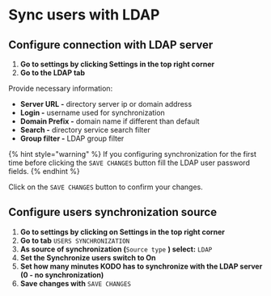 # Sync users with LDAP

## Configure connection with LDAP server

1. **Go to settings by clicking Settings in the top right corner**
2. **Go to the LDAP tab**

Provide necessary information:

* **Server URL -** directory server ip or domain address
* **Login -** username used for synchronization
* **Domain Prefix -** domain name if different than default
* **Search -** directory service search filter
* **Group filter -** LDAP group filter

{% hint style="warning" %}
If you configuring synchronization for the first time before clicking the  `SAVE CHANGES` button fill the LDAP user password fields.
{% endhint %}

Click on the `SAVE CHANGES` button to confirm your changes.

## Configure users synchronization source

1. **Go to settings by clicking on Settings in the top right corner**
2. **Go to tab** `USERS SYNCHRONIZATION`
3. **As source of synchronization \(**`Source type` **\) select:** `LDAP`
4. **Set the Synchronize users switch to On**
5. **Set how many minutes KODO has to synchronize with the LDAP server  \(0 - no synchronization\)**
6. **Save changes with** `SAVE CHANGES`



